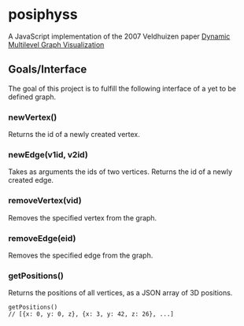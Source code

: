 # posiphyss

A JavaScript implementation of the 2007 Veldhuizen paper [Dynamic Multilevel Graph Visualization](http://arxiv.org/abs/0712.1549)

## Goals/Interface
The goal of this project is to fulfill the following interface of a yet to be defined graph. 

### newVertex() 
Returns the id of a newly created vertex.

### newEdge(v1id, v2id) 
Takes as arguments the ids of two vertices. 
Returns the id of a newly created edge.

### removeVertex(vid)
Removes the specified vertex from the graph.

### removeEdge(eid)
Removes the specified edge from the graph.

### getPositions() 
Returns the positions of all vertices, as a JSON array of 3D positions.

```
getPositions()
// [{x: 0, y: 0, z}, {x: 3, y: 42, z: 26}, ...]
```

